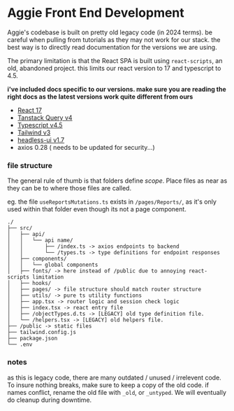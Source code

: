 # Aggie Front End Development

Aggie's codebase is built on pretty old legacy code (in 2024 terms). be careful when pulling from tutorials as they may not work for our stack. the best way is to directly read documentation for the versions we are using.

The primary limitation is that the React SPA is built using `react-scripts`, an old, abandoned project. this limits our react version to 17 and typescript to 4.5.

**i've included docs specific to our versions. make sure you are reading the right docs as the latest versions work quite different from ours**

- [React 17](https://17.reactjs.org/)
- [Tanstack Query v4](https://tanstack.com/query/v4/docs/framework/react/overview)
- [Typescript v4.5](https://www.typescriptlang.org/docs/handbook/release-notes/typescript-4-5.html)
- [Tailwind v3](https://tailwindcss.com/docs/installation)
- [headless-ui v1.7](https://headlessui.com/v1)
- axios 0.28 ( needs to be updated for security...)

### file structure

The general rule of thumb is that folders define _scope_. Place files as near as they can be to where those files are called.

eg. the file `useReportsMutations.ts` exists in `/pages/Reports/`, as it's only used within that folder even though its not a page component.

```
./
├── src/
│   ├── api/
│   │   └── api name/
│   │       ├── /index.ts -> axios endpoints to backend
│   │       └── /types.ts -> type definitions for endpoint responses
│   ├── components/
│   │   └── global components
│   ├── fonts/ -> here instead of /public due to annoying react-scripts limitation
│   ├── hooks/
│   ├── pages/ -> file structure should match router structure
│   ├── utils/ -> pure ts utility functions
│   ├── app.tsx -> router logic and session check logic
│   ├── index.tsx -> react entry file
│   ├── /objectTypes.d.ts -> [LEGACY] old type definition file.
│   └── /helpers.tsx -> [LEGACY] old helpers file.
├── /public -> static files
├── tailwind.config.js
├── package.json
└── .env
```

### notes

as this is legacy code, there are many outdated / unused / irrelevent code. To insure nothing breaks, make sure to keep a copy of the old code. if names conflict, rename the old file with `_old`, or `_untyped`. We will eventually do cleanup during downtime.
